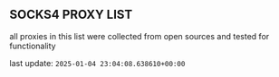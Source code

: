 ## SOCKS4 PROXY LIST

all proxies in this list were collected from open sources and tested for functionality

last update: `2025-01-04 23:04:08.638610+00:00`
